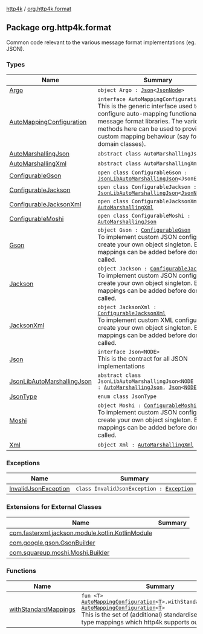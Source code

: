 [http4k](../index.md) / [org.http4k.format](./index.md)

## Package org.http4k.format

Common code relevant to the various message format implementations (eg. JSON).

### Types

| Name | Summary |
|---|---|
| [Argo](-argo/index.md) | `object Argo : `[`Json`](-json/index.md)`<`[`JsonNode`](http://argo.sourceforge.net/javadoc/argo/jdom/JsonNode.html)`>` |
| [AutoMappingConfiguration](-auto-mapping-configuration/index.md) | `interface AutoMappingConfiguration<T>`<br>This is the generic interface used to configure auto-mapping functionality for message format libraries. The various methods here can be used to provide custom mapping behaviour (say for domain classes). |
| [AutoMarshallingJson](-auto-marshalling-json/index.md) | `abstract class AutoMarshallingJson` |
| [AutoMarshallingXml](-auto-marshalling-xml/index.md) | `abstract class AutoMarshallingXml` |
| [ConfigurableGson](-configurable-gson/index.md) | `open class ConfigurableGson : `[`JsonLibAutoMarshallingJson`](-json-lib-auto-marshalling-json/index.md)`<JsonElement>` |
| [ConfigurableJackson](-configurable-jackson/index.md) | `open class ConfigurableJackson : `[`JsonLibAutoMarshallingJson`](-json-lib-auto-marshalling-json/index.md)`<`[`JsonNode`](https://fasterxml.github.io/jackson-databind/javadoc/2.9/com/fasterxml/jackson/databind/JsonNode.html)`>` |
| [ConfigurableJacksonXml](-configurable-jackson-xml/index.md) | `open class ConfigurableJacksonXml : `[`AutoMarshallingXml`](-auto-marshalling-xml/index.md) |
| [ConfigurableMoshi](-configurable-moshi/index.md) | `open class ConfigurableMoshi : `[`AutoMarshallingJson`](-auto-marshalling-json/index.md) |
| [Gson](-gson.md) | `object Gson : `[`ConfigurableGson`](-configurable-gson/index.md)<br>To implement custom JSON configuration, create your own object singleton. Extra mappings can be added before done() is called. |
| [Jackson](-jackson.md) | `object Jackson : `[`ConfigurableJackson`](-configurable-jackson/index.md)<br>To implement custom JSON configuration, create your own object singleton. Extra mappings can be added before done() is called. |
| [JacksonXml](-jackson-xml.md) | `object JacksonXml : `[`ConfigurableJacksonXml`](-configurable-jackson-xml/index.md)<br>To implement custom XML configuration, create your own object singleton. Extra mappings can be added before done() is called. |
| [Json](-json/index.md) | `interface Json<NODE>`<br>This is the contract for all JSON implementations |
| [JsonLibAutoMarshallingJson](-json-lib-auto-marshalling-json/index.md) | `abstract class JsonLibAutoMarshallingJson<NODE : `[`Any`](https://kotlinlang.org/api/latest/jvm/stdlib/kotlin/-any/index.html)`> : `[`AutoMarshallingJson`](-auto-marshalling-json/index.md)`, `[`Json`](-json/index.md)`<`[`NODE`](-json-lib-auto-marshalling-json/index.md#NODE)`>` |
| [JsonType](-json-type/index.md) | `enum class JsonType` |
| [Moshi](-moshi.md) | `object Moshi : `[`ConfigurableMoshi`](-configurable-moshi/index.md)<br>To implement custom JSON configuration, create your own object singleton. Extra mappings can be added before done() is called. |
| [Xml](-xml/index.md) | `object Xml : `[`AutoMarshallingXml`](-auto-marshalling-xml/index.md) |

### Exceptions

| Name | Summary |
|---|---|
| [InvalidJsonException](-invalid-json-exception/index.md) | `class InvalidJsonException : `[`Exception`](https://kotlinlang.org/api/latest/jvm/stdlib/kotlin/-exception/index.html) |

### Extensions for External Classes

| Name | Summary |
|---|---|
| [com.fasterxml.jackson.module.kotlin.KotlinModule](com.fasterxml.jackson.module.kotlin.-kotlin-module/index.md) |  |
| [com.google.gson.GsonBuilder](com.google.gson.-gson-builder/index.md) |  |
| [com.squareup.moshi.Moshi.Builder](com.squareup.moshi.-moshi.-builder/index.md) |  |

### Functions

| Name | Summary |
|---|---|
| [withStandardMappings](with-standard-mappings.md) | `fun <T> `[`AutoMappingConfiguration`](-auto-mapping-configuration/index.md)`<`[`T`](with-standard-mappings.md#T)`>.withStandardMappings(): `[`AutoMappingConfiguration`](-auto-mapping-configuration/index.md)`<`[`T`](with-standard-mappings.md#T)`>`<br>This is the set of (additional) standardised string &lt;-&gt; type mappings which http4k supports out of the box. |
